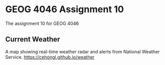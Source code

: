 # GEOG 4046 Assignment 10
The assignment 10 for GEOG 4046

## Current Weather
A map showing real-time weather radar and alerts from National Weather Service. 
<https://cehongl.github.io/weather>

